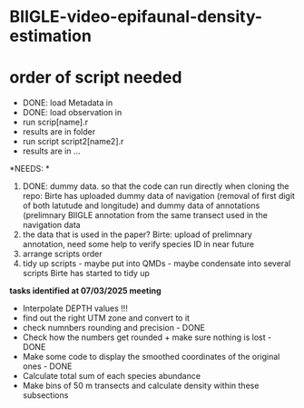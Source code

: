 # BIIGLE-video-epifaunal-density-estimation


# order of script needed 
- DONE: load Metadata in
- DONE: load observation in
- run scrip[name].r
- results are in folder
- run script script2[name2].r
- results are in ...


*NEEDS: *
1) DONE: dummy data. so that the code can run directly when cloning the repo: Birte has uploaded dummy data of navigation (removal of first digit of both latutude and longitude) and dummy data of annotations (prelimnary BIIGLE annotation from the same transect used in the navigation data 
2) the data that is used in the paper? Birte: upload of prelimnary annotation, need some help to verify species ID in near future
3) arrange scripts order 
4) tidy up scripts - maybe put into QMDs - maybe condensate into several scripts Birte has started to tidy up 

**tasks identified at 07/03/2025 meeting**
- Interpolate DEPTH values !!! 
- find out the right UTM zone and convert to it
- check numnbers rounding and precision - DONE
- Check how the numbers get rounded + make sure nothing is lost  - DONE
- Make some code to display the smoothed coordinates of the original ones - DONE
- Calculate total sum of each species abundance 
- Make bins of 50 m transects and calculate density within these subsections 
